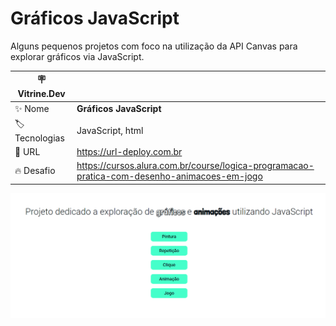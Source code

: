 # Gráficos JavaScript

Alguns pequenos projetos com foco na utilização da API Canvas para explorar gráficos via JavaScript.

| :placard: Vitrine.Dev ||
| ------------- | --- |
| :sparkles: Nome | **Gráficos JavaScript**
| :label: Tecnologias | JavaScript, html
| :rocket: URL | https://url-deploy.com.br
| :fire: Desafio | https://cursos.alura.com.br/course/logica-programacao-pratica-com-desenho-animacoes-em-jogo

![Imagem do projeto](img/project.png#vitrinedev)